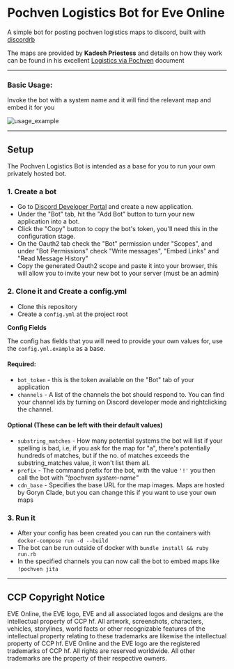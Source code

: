 # Pochven Logistics Bot for Eve Online

A simple bot for posting pochven logistics maps to discord, built with [discordrb](https://github.com/shardlab/discordrb) 

The maps are provided by **Kadesh Priestess** and details on how they work can be found in his excellent [Logistics via Pochven](https://docs.google.com/document/d/1Cllc7yWghQm52wZ2wFqn1e_Ule2KbNQtQuPNrP_TiHU/edit) document


---


### Basic Usage:

Invoke the bot with a system name and it will find the relevant map and embed it for you

![usage_example](https://i.imgur.com/2FJi08V.png)

---
## Setup

The Pochven Logistics Bot is intended as a base for you to run your own privately hosted bot. 

### 1. Create a bot

- Go to [Discord Developer Portal](https://discord.com/developers/applications) and create a new application. 
- Under the "Bot" tab, hit the "Add Bot" button to turn your new application into a bot.
- Click the "Copy" button to copy the bot's token, you'll need this in the configuration stage.
- On the Oauth2 tab check the "Bot" permission under "Scopes", and under "Bot Permissions" check "Write messages", "Embed Links" and "Read Message History"
- Copy the generated Oauth2 scope and paste it into your browser, this will allow you to invite your new bot to your server (must be an admin)

###  2. Clone it and Create a config.yml

- Clone this repository
- Create a `config.yml` at the project root


**Config Fields**

The config has fields that you will need to provide your own values for, use the `config.yml.example` as a base.

#### Required:
- `bot_token` - this is the token available on the "Bot" tab of your application
- `channels` - A list of the channels the bot should respond to. You can find your channel ids by turning on Discord developer mode and rightclicking the channel.

#### Optional (These can be left with their default values)
- `substring_matches` - How many potential systems the bot will list if your spelling is bad, i.e, if you ask for the map for "a", there's potentially hundreds of matches, but if the no. of matches exceeds the substring_matches value, it won't list them all.
- `prefix` - The command prefix for the bot, with the value `'!'` you then call the bot with *"!pochven system-name"*
- `cdn_base` - Specifies the base URL for the map images. Maps are hosted by Goryn Clade, but you can change this if you want to use your own maps 


### 3. Run it
- After your config has been created you can run the containers with `docker-compose run -d --build`
- The bot can be run outside of docker with `bundle install && ruby run.rb` 
- In the specified channels you can now call the bot to embed maps like `!pochven jita`

---

## CCP Copyright Notice

EVE Online, the EVE logo, EVE and all associated logos and designs are the intellectual property of CCP hf. All artwork, screenshots, characters, vehicles, storylines, world facts or other recognizable features of the intellectual property relating to these trademarks are likewise the intellectual property of CCP hf. EVE Online and the EVE logo are the registered trademarks of CCP hf. All rights are reserved worldwide. All other trademarks are the property of their respective owners. 
